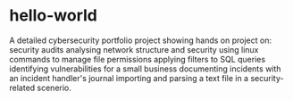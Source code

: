 # hello-world
A detailed cybersecurity portfolio project showing hands on project on:
security audits
analysing network structure and security
using linux commands to manage file permissions
applying filters to SQL queries 
identifying vulnerabilities for a small business
documenting incidents with an incident handler's journal
importing and parsing a text file in a security-related scenerio.
